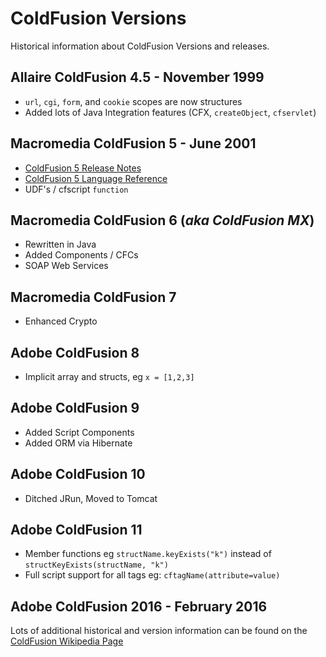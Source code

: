 # ColdFusion Versions

Historical information about ColdFusion Versions and releases.



## Allaire ColdFusion 4.5 - November 1999

* `url`, `cgi`, `form`, and `cookie` scopes are now structures
* Added lots of Java Integration features (CFX, `createObject`, `cfservlet`)

## Macromedia ColdFusion 5 - June 2001

* [ColdFusion 5 Release Notes](https://www.adobe.com/support/coldfusion/releasenotes/5/server/releasenotes_5.htm)
* [ColdFusion 5 Language Reference](http://download.macromedia.com/pub/documentation/en/coldfusion/5/cf5_cfml_ref.pdf)
* UDF's / cfscript `function` 

## Macromedia ColdFusion 6 (_aka ColdFusion MX_)

* Rewritten in Java
* Added Components / CFCs
* SOAP Web Services

## Macromedia ColdFusion 7

* Enhanced Crypto 

## Adobe ColdFusion 8

* Implicit array and structs, eg `x = [1,2,3]`

## Adobe ColdFusion 9

* Added Script Components
* Added ORM via Hibernate

## Adobe ColdFusion 10

* Ditched JRun, Moved to Tomcat

## Adobe ColdFusion 11

* Member functions eg `structName.keyExists("k")` instead of `structKeyExists(structName, "k")`
* Full script support for all tags eg: `cftagName(attribute=value)`

## Adobe ColdFusion 2016 - February 2016


Lots of additional historical and version information can be found on the [ColdFusion Wikipedia Page](https://en.wikipedia.org/wiki/Adobe_ColdFusion)